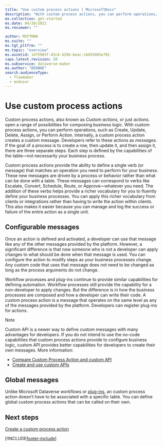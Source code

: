 ```yaml
---
title: "Use custom process actions | MicrosoftDocs"
description: "With custom process actions, you can perform operations, such as Create, Update, Delete, Assign, or Perform Action. Internally, an custom process action creates a custom message."
ms.collection: get-started
ms.date: 04/28/2021
ms.reviewer: ""

author: MSFTMAN
ms.suite: ""
ms.tgt_pltfrm: ""
ms.topic: "overview"
ms.assetid: 1475985f-d3c4-429d-beac-cb455965e792
caps.latest.revision: 20
ms.subservice: dataverse-maker
ms.author: "DEONHE"
search.audienceType: 
  - flowmaker
  - enduser
---
```


# Use custom process actions

Custom process actions, also known as *Custom actions*, or just *actions*. open a range of possibilities for composing business logic. With custom process actions, you can perform operations, such as Create, Update, Delete, Assign, or Perform Action. Internally, a custom process action creates a custom message. Developers refer to these actions as *messages*. If the goal of a process is to create a row, then update it, and then assign it, there are three separate steps. Each step is defined by the capabilities of the table—not necessarily your business process.  
  
Custom process actions provide the ability to define a single verb (or message) that matches an operation you need to perform for your business. These new messages are driven by a process or behavior rather than what can be done with a table. These messages can correspond to verbs like Escalate, Convert, Schedule, Route, or Approve—whatever you need. The addition of these verbs helps provide a richer vocabulary for you to fluently define your business processes. You can apply this richer vocabulary from clients or integrations rather than having to write the action within clients. This also makes it easier because you can manage and log the success or failure of the entire action as a single unit.  
  
<a name="BKMK_ConfigurableMessages"></a>

## Configurable messages

Once an action is defined and activated, a developer can use that message like any of the other messages provided by the platform. However, a significant difference is that now someone who is not a developer can apply changes to what should be done when that message is used. You can configure the action to modify steps as your business processes change. Any custom code that uses that message does not need to be changed as long as the process arguments do not change.  
  
Workflow processes and plug-ins continue to provide similar capabilities for defining automation. Workflow processes still provide the capability for a non-developer to apply changes. But the difference is in how the business processes are composed and how a developer can write their code. A custom process action is a message that operates on the same level as any of the messages provided by the platform. Developers can register plug-ins for actions.  

> [!NOTE]
> Custom API is a newer way to define custom messages with many advantages for developers. If you do not intend to use the no-code capabilities that custom process actions provide to configure business logic, custom API provides better capabilities for developers to create their own messages. More information: 
>
> - [Compare Custom Process Action and custom API](../../developer/data-platform/custom-actions.md#compare-custom-process-action-and-custom-api)
> - [Create and use custom APIs](../../developer/data-platform/custom-api.md)
  
<a name="BKMK_GlobalMessages"></a>

## Global messages 
 
Unlike Microsoft Dataverse workflows or [plug-ins](../../developer/data-platform/apply-business-logic-with-code.md?branch=master#create-a-plug-in), an custom process action doesn’t have to be associated with a specific table. You can define global custom process actions that can be called on their own.

## Next steps

[Create a custom process action](create-actions.md)  
  



[!INCLUDE[footer-include](../../includes/footer-banner.md)]
